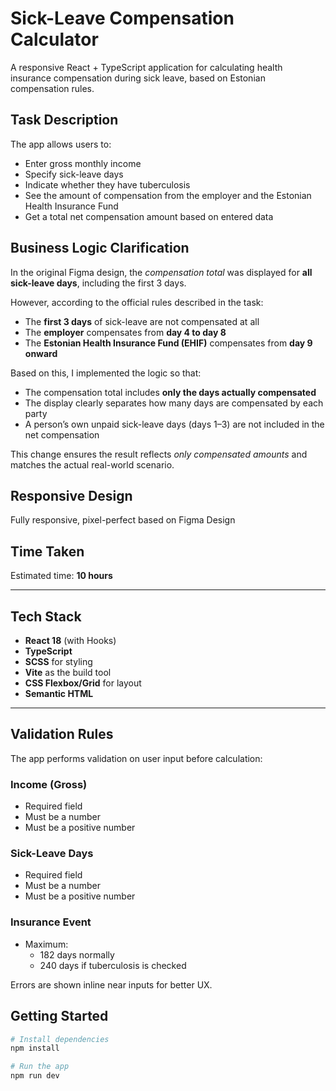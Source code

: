 # Sick-Leave Compensation Calculator

A responsive React + TypeScript application for calculating health insurance compensation during sick leave, based on Estonian compensation rules.

## Task Description

The app allows users to:
- Enter gross monthly income
- Specify sick-leave days
- Indicate whether they have tuberculosis
- See the amount of compensation from the employer and the Estonian Health Insurance Fund
- Get a total net compensation amount based on entered data

## Business Logic Clarification

In the original Figma design, the *compensation total* was displayed for **all sick-leave days**, including the first 3 days.

However, according to the official rules described in the task:

- The **first 3 days** of sick-leave are not compensated at all
- The **employer** compensates from **day 4 to day 8**
- The **Estonian Health Insurance Fund (EHIF)** compensates from **day 9 onward**

Based on this, I implemented the logic so that:

- The compensation total includes **only the days actually compensated**
- The display clearly separates how many days are compensated by each party
- A person’s own unpaid sick-leave days (days 1–3) are not included in the net compensation

This change ensures the result reflects *only compensated amounts* and matches the actual real-world scenario.


## Responsive Design

Fully responsive, pixel-perfect based on Figma Design


## Time Taken

Estimated time: **10 hours**

---

##  Tech Stack

- **React 18** (with Hooks)
- **TypeScript**
- **SCSS** for styling
- **Vite** as the build tool
- **CSS Flexbox/Grid** for layout
- **Semantic HTML**

---

## Validation Rules

The app performs validation on user input before calculation:

### Income (Gross)
- Required field
- Must be a number
- Must be a positive number

### Sick-Leave Days
- Required field
- Must be a number
- Must be a positive number

### Insurance Event
- Maximum:
  - 182 days normally
  - 240 days if tuberculosis is checked

Errors are shown inline near inputs for better UX.

## Getting Started

```bash
# Install dependencies
npm install

# Run the app
npm run dev
